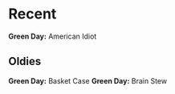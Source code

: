# Recent

**Green Day:** American Idiot

## Oldies

**Green Day:** Basket Case
**Green Day:** Brain Stew



